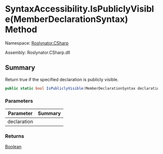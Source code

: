 # SyntaxAccessibility\.IsPubliclyVisible\(MemberDeclarationSyntax\) Method

Namespace: [Roslynator.CSharp](../../README.md)

Assembly: Roslynator\.CSharp\.dll

## Summary

Return true if the specified declaration is publicly visible\.

```csharp
public static bool IsPubliclyVisible(MemberDeclarationSyntax declaration)
```

### Parameters

| Parameter | Summary |
| --------- | ------- |
| declaration | |

### Returns

[Boolean](https://docs.microsoft.com/en-us/dotnet/api/system.boolean)


